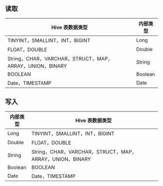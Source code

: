 ## 读取

| Hive 表数据类型 | 内部类型 | 
|---------|---------|
| TINYINT，SMALLINT，INT，BIGINT| 	Long| 
| FLOAT，DOUBLE	| Double| 
| String，CHAR，VARCHAR，STRUCT，MAP，ARRAY，UNION，BINARY| 	String| 
| BOOLEAN| 	Boolean| 
| Date，TIMESTAMP	| Date| 

## 写入

| 内部类型 | Hive 表数据类型 |
|---------|---------|
| Long	| TINYINT，SMALLINT，INT，BIGINT| 
| Double	| FLOAT，DOUBLE| 
| String	| String，CHAR，VARCHAR，STRUCT，MAP，ARRAY，UNION，BINARY| 
| Boolean| 	BOOLEAN| 
| Date	| Date，TIMESTAMP| 
